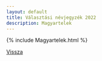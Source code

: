 ```yaml
---
layout: default
title: Választási névjegyzék 2022
description: Magyartelek
---
```


{% include Magyartelek.html %}

[Vissza](./)